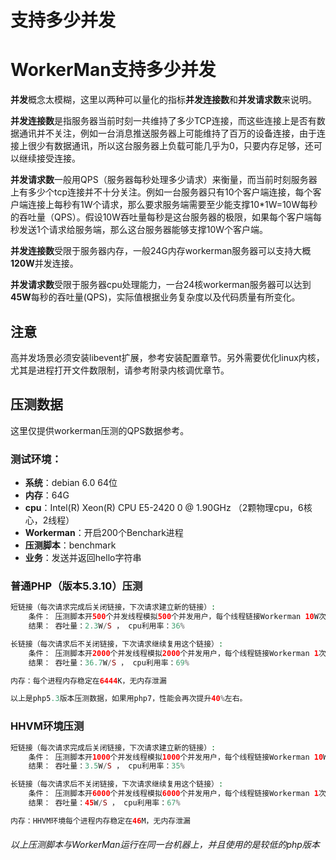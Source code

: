 # 支持多少并发

# WorkerMan支持多少并发

**并发**概念太模糊，这里以两种可以量化的指标**并发连接数**和**并发请求数**来说明。

**并发连接数**是指服务器当前时刻一共维持了多少TCP连接，而这些连接上是否有数据通讯并不关注，例如一台消息推送服务器上可能维持了百万的设备连接，由于连接上很少有数据通讯，所以这台服务器上负载可能几乎为0，只要内存足够，还可以继续接受连接。

**并发请求数**一般用QPS（服务器每秒处理多少请求）来衡量，而当前时刻服务器上有多少个tcp连接并不十分关注。例如一台服务器只有10个客户端连接，每个客户端连接上每秒有1W个请求，那么要求服务端需要至少能支撑10\*1W=10W每秒的吞吐量（QPS）。假设10W吞吐量每秒是这台服务器的极限，如果每个客户端每秒发送1个请求给服务端，那么这台服务器能够支撑10W个客户端。

**并发连接数**受限于服务器内存，一般24G内存workerman服务器可以支持大概**120W**并发连接。

**并发请求数**受限于服务器cpu处理能力，一台24核workerman服务器可以达到**45W**每秒的吞吐量(QPS)，实际值根据业务复杂度以及代码质量有所变化。

## 注意

高并发场景必须安装libevent扩展，参考安装配置章节。另外需要优化linux内核，尤其是进程打开文件数限制，请参考附录内核调优章节。

## 压测数据

这里仅提供workerman压测的QPS数据参考。

### 测试环境：

- **系统**：debian 6.0 64位
- **内存**：64G
- **cpu**：Intel(R) Xeon(R) CPU E5-2420 0 @ 1.90GHz （2颗物理cpu，6核心，2线程）
- **Workerman**：开启200个Benchark进程
- **压测脚本**：benchmark
- **业务**：发送并返回hello字符串

### 普通PHP（版本5.3.10）压测


```php 
短链接（每次请求完成后关闭链接，下次请求建立新的链接）:
    条件： 压测脚本开500个并发线程模拟500个并发用户，每个线程链接Workerman 10W次，每次链接发送1个请求
    结果： 吞吐量：2.3W/S ， cpu利用率：36%

长链接（每次请求后不关闭链接，下次请求继续复用这个链接）:
    条件： 压测脚本开2000个并发线程模拟2000个并发用户，每个线程链接Workerman 1次，每个链接发送10W请求
    结果： 吞吐量：36.7W/S ， cpu利用率：69%

内存：每个进程内存稳定在6444K，无内存泄漏

以上是php5.3版本压测数据，如果用php7，性能会再次提升40%左右。

```
### HHVM环境压测


```php 
短链接（每次请求完成后关闭链接，下次请求建立新的链接）:
    条件： 压测脚本开1000个并发线程模拟1000个并发用户，每个线程链接Workerman 10W次，每次链接发送1个请求
    结果： 吞吐量：3.5W/S ， cpu利用率：35%

长链接（每次请求后不关闭链接，下次请求继续复用这个链接）:
    条件： 压测脚本开6000个并发线程模拟6000个并发用户，每个线程链接Workerman 1次，每个链接发送10W请求
    结果： 吞吐量：45W/S ， cpu利用率：67%

内存：HHVM环境每个进程内存稳定在46M，无内存泄漏

```
###### 以上压测脚本与WorkerMan运行在同一台机器上，并且使用的是较低的php版本